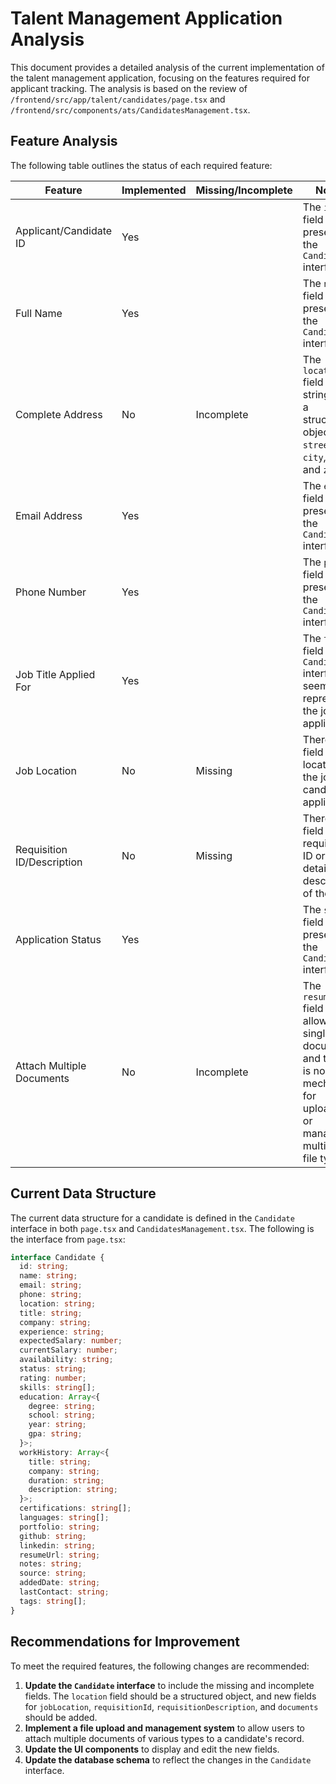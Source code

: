 # Talent Management Application Analysis

This document provides a detailed analysis of the current implementation of the talent management application, focusing on the features required for applicant tracking. The analysis is based on the review of `/frontend/src/app/talent/candidates/page.tsx` and `/frontend/src/components/ats/CandidatesManagement.tsx`.

## Feature Analysis

The following table outlines the status of each required feature:

| Feature | Implemented | Missing/Incomplete | Notes |
|---|---|---|---|
| Applicant/Candidate ID | Yes | | The `id` field is present in the `Candidate` interface. |
| Full Name | Yes | | The `name` field is present in the `Candidate` interface. |
| Complete Address | No | Incomplete | The `location` field is a string, not a structured object with `street`, `city`, `state`, and `zip`. |
| Email Address | Yes | | The `email` field is present in the `Candidate` interface. |
| Phone Number | Yes | | The `phone` field is present in the `Candidate` interface. |
| Job Title Applied For | Yes | | The `title` field in the `Candidate` interface seems to represent the job title applied for. |
| Job Location | No | Missing | There is no field for the location of the job the candidate applied for. |
| Requisition ID/Description | No | Missing | There is no field for the requisition ID or a detailed description of the job. |
| Application Status | Yes | | The `status` field is present in the `Candidate` interface. |
| Attach Multiple Documents | No | Incomplete | The `resumeUrl` field only allows for a single document, and there is no mechanism for uploading or managing multiple file types. |

## Current Data Structure

The current data structure for a candidate is defined in the `Candidate` interface in both `page.tsx` and `CandidatesManagement.tsx`. The following is the interface from `page.tsx`:

```typescript
interface Candidate {
  id: string;
  name: string;
  email: string;
  phone: string;
  location: string;
  title: string;
  company: string;
  experience: string;
  expectedSalary: number;
  currentSalary: number;
  availability: string;
  status: string;
  rating: number;
  skills: string[];
  education: Array<{
    degree: string;
    school: string;
    year: string;
    gpa: string;
  }>;
  workHistory: Array<{
    title: string;
    company: string;
    duration: string;
    description: string;
  }>;
  certifications: string[];
  languages: string[];
  portfolio: string;
  github: string;
  linkedin: string;
  resumeUrl: string;
  notes: string;
  source: string;
  addedDate: string;
  lastContact: string;
  tags: string[];
}
```

## Recommendations for Improvement

To meet the required features, the following changes are recommended:

1.  **Update the `Candidate` interface** to include the missing and incomplete fields. The `location` field should be a structured object, and new fields for `jobLocation`, `requisitionId`, `requisitionDescription`, and `documents` should be added.
2.  **Implement a file upload and management system** to allow users to attach multiple documents of various types to a candidate's record.
3.  **Update the UI components** to display and edit the new fields.
4.  **Update the database schema** to reflect the changes in the `Candidate` interface.

